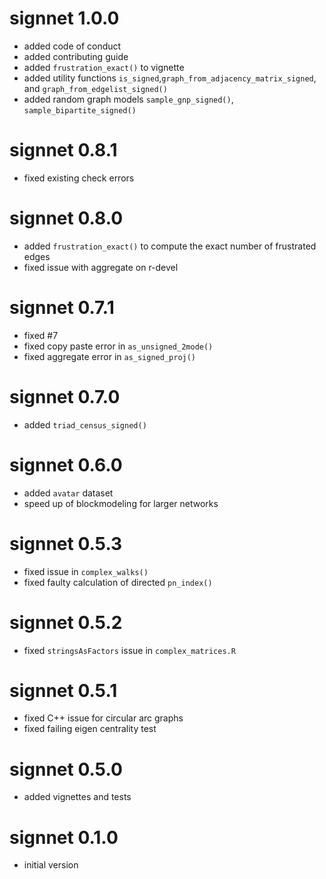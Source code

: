 # signnet 1.0.0

* added code of conduct
* added contributing guide
* added `frustration_exact()` to vignette
* added utility functions `is_signed`,`graph_from_adjacency_matrix_signed`, and `graph_from_edgelist_signed()`
* added random graph models `sample_gnp_signed()`, `sample_bipartite_signed()`

# signnet 0.8.1

* fixed existing check errors

# signnet 0.8.0

* added `frustration_exact()` to compute the exact number of frustrated edges
* fixed issue with aggregate on r-devel

# signnet 0.7.1

* fixed #7
* fixed copy paste error in `as_unsigned_2mode()`
* fixed aggregate error in `as_signed_proj()`

# signnet 0.7.0

* added `triad_census_signed()`

# signnet 0.6.0

* added `avatar` dataset
* speed up of blockmodeling for larger networks

# signnet 0.5.3

* fixed issue in `complex_walks()`
* fixed faulty calculation of directed `pn_index()`

# signnet 0.5.2

* fixed `stringsAsFactors` issue in `complex_matrices.R`

# signnet 0.5.1

* fixed C++ issue for circular arc graphs
* fixed failing eigen centrality test

# signnet 0.5.0

* added vignettes and tests

# signnet 0.1.0

* initial version



